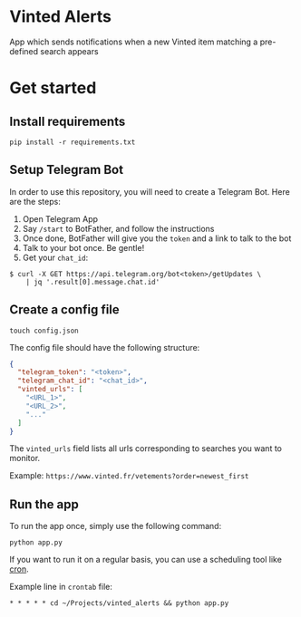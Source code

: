 # Vinted Alerts
App which sends notifications when a new Vinted item matching a pre-defined search appears

# Get started
## Install requirements
```shell script
pip install -r requirements.txt
```
## Setup Telegram Bot
In order to use this repository, you will need to create a Telegram Bot. Here are the steps:
1. Open Telegram App
2. Say `/start` to BotFather, and follow the instructions
3. Once done, BotFather will give you the `token` and a link to talk to the bot
4. Talk to your bot once. Be gentle!
5. Get your `chat_id`: 
```shell script
$ curl -X GET https://api.telegram.org/bot<token>/getUpdates \
	| jq '.result[0].message.chat.id'
```

## Create a config file
```shell script
touch config.json
```
The config file should have the following structure:
```json
{
  "telegram_token": "<token>",
  "telegram_chat_id": "<chat_id>",
  "vinted_urls": [
    "<URL_1>",
    "<URL_2>",
    "..."
  ]
}
```
The `vinted_urls` field lists all urls corresponding to searches you want to monitor. 

Example: `https://www.vinted.fr/vetements?order=newest_first`


## Run the app
To run the app once, simply use the following command:
```shell script
python app.py
```
If you want to run it on a regular basis, you can use a scheduling tool like [cron](https://en.wikipedia.org/wiki/Cron).

Example line in `crontab` file:

```shell script
* * * * * cd ~/Projects/vinted_alerts && python app.py
```
